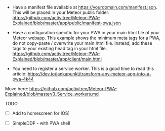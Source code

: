 * Have a manifest file available at https://yourdomain.com/manifest.json. This will be placed in your Meteor public folder: https://github.com/activitree/Meteor-PWA-Explained/blob/master/app/public/manifest-pwa.json

* Have a configuration specific for your PWA in your main html file of your Meteor webapp. This example shows the minimum meta tags for a PWA, do not copy-paste / overwrite your main.html file. Instead, add these tags to your existing head tag in your html file. https://github.com/activitree/Meteor-PWA-Explained/blob/master/app/client/main.html

* You need to register a service worker. This is a good time to read this article: https://dev.to/jankapunkt/transform-any-meteor-app-into-a-pwa-4k44


Move here: https://github.com/activitree/Meteor-PWA-Explained/blob/master/3_Service_workers.md


TODO

- [ ] Add to homescreen for IOS]
- [ ] SimpleDDP - with PWA shell

